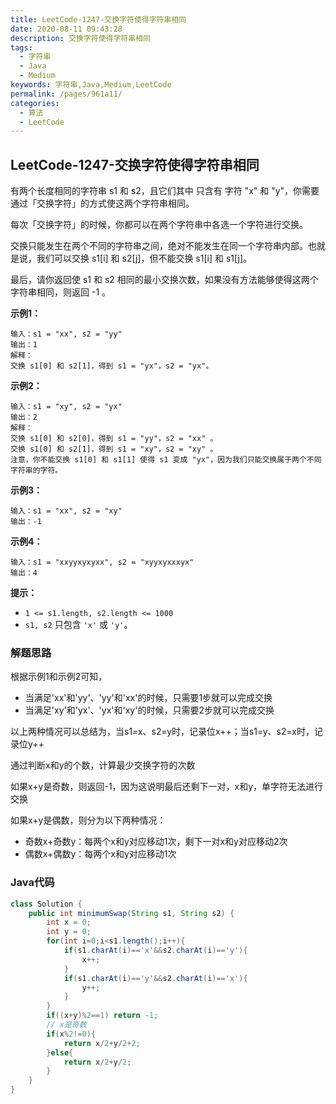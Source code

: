 ```yaml
---
title: LeetCode-1247-交换字符使得字符串相同
date: 2020-08-11 09:43:28
description: 交换字符使得字符串相同
tags: 
  - 字符串
  - Java
  - Medium
keywords: 字符串,Java,Medium,LeetCode
permalink: /pages/961a11/
categories: 
  - 算法
  - LeetCode
---
```


## LeetCode-1247-交换字符使得字符串相同

有两个长度相同的字符串 s1 和 s2，且它们其中 只含有 字符 "x" 和 "y"，你需要通过「交换字符」的方式使这两个字符串相同。

每次「交换字符」的时候，你都可以在两个字符串中各选一个字符进行交换。

交换只能发生在两个不同的字符串之间，绝对不能发生在同一个字符串内部。也就是说，我们可以交换 s1[i] 和 s2[j]，但不能交换 s1[i] 和 s1[j]。

最后，请你返回使 s1 和 s2 相同的最小交换次数，如果没有方法能够使得这两个字符串相同，则返回 -1 。

<!--more-->

**示例1：**

```
输入：s1 = "xx", s2 = "yy"
输出：1
解释：
交换 s1[0] 和 s2[1]，得到 s1 = "yx"，s2 = "yx"。
```

**示例2：**

```
输入：s1 = "xy", s2 = "yx"
输出：2
解释：
交换 s1[0] 和 s2[0]，得到 s1 = "yy"，s2 = "xx" 。
交换 s1[0] 和 s2[1]，得到 s1 = "xy"，s2 = "xy" 。
注意，你不能交换 s1[0] 和 s1[1] 使得 s1 变成 "yx"，因为我们只能交换属于两个不同字符串的字符。
```

**示例3：**

```
输入：s1 = "xx", s2 = "xy"
输出：-1
```

**示例4：**

```
输入：s1 = "xxyyxyxyxx", s2 = "xyyxyxxxyx"
输出：4
```

**提示：**

- `1 <= s1.length, s2.length <= 1000`
- `s1, s2` 只包含 `'x'` 或 `'y'`。

### 解题思路

根据示例1和示例2可知，

- 当满足'xx'和'yy'、'yy'和'xx'的时候，只需要1步就可以完成交换
- 当满足'xy'和'yx'、'yx'和'xy'的时候，只需要2步就可以完成交换

以上两种情况可以总结为，当s1=x、s2=y时，记录位x++；当s1=y、s2=x时，记录位y++

通过判断x和y的个数，计算最少交换字符的次数

如果x+y是奇数，则返回-1，因为这说明最后还剩下一对，x和y，单字符无法进行交换

如果x+y是偶数，则分为以下两种情况：

- 奇数x+奇数y：每两个x和y对应移动1次，剩下一对x和y对应移动2次
- 偶数x+偶数y：每两个x和y对应移动1次

### Java代码

```java
class Solution {
    public int minimumSwap(String s1, String s2) {
        int x = 0;
        int y = 0;
        for(int i=0;i<s1.length();i++){
            if(s1.charAt(i)=='x'&&s2.charAt(i)=='y'){
                x++;
            }
            if(s1.charAt(i)=='y'&&s2.charAt(i)=='x'){
                y++;
            }
        }
        if((x+y)%2==1) return -1;
        // x是奇数
        if(x%2!=0){
            return x/2+y/2+2;
        }else{
            return x/2+y/2;
        }
    }
}
```

